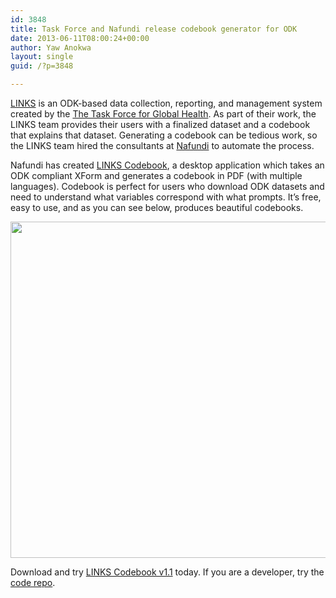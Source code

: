 ```yaml
---
id: 3848
title: Task Force and Nafundi release codebook generator for ODK
date: 2013-06-11T08:00:24+00:00
author: Yaw Anokwa
layout: single
guid: /?p=3848

---
```

[LINKS](http://linkssystem.org) is an ODK-based data collection, reporting, and management system created by the [The Task Force for Global Health](http://taskforce.org). As part of their work, the LINKS team provides their users with a finalized dataset and a codebook that explains that dataset. Generating a codebook can be tedious work, so the LINKS team hired the consultants at [Nafundi](http://nafundi.com) to automate the process. 

Nafundi has created [LINKS Codebook](http://linkssystem.org/support/Task-Force-LINKS-Codebook-v1.1.zip), a desktop application which takes an ODK compliant XForm and generates a codebook in PDF (with multiple languages). Codebook is perfect for users who download ODK datasets and need to understand what variables correspond with what prompts. It’s free, easy to use, and as you can see below, produces beautiful codebooks. 

<img src="/assets/wp-content/uploads/2013/06/codebook.png" width="538" />

Download and try [LINKS Codebook v1.1](http://linkssystem.org/support/Task-Force-LINKS-Codebook-v1.1.zip) today. If you are a developer, try the [code repo](https://bitbucket.org/tfgh/codebook/).
